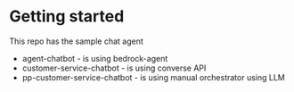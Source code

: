 # Getting started

This repo has the sample chat agent 

- agent-chatbot - is using bedrock-agent
- customer-service-chatbot - is using converse API
- pp-customer-service-chatbot - is using manual orchestrator using LLM
